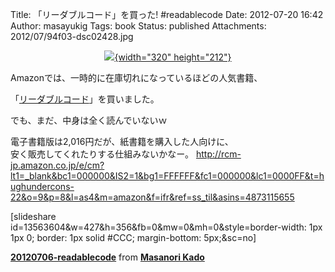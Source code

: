 Title: 「リーダブルコード」を買った! #readablecode
Date: 2012-07-20 16:42
Author: masayukig
Tags: book
Status: published
Attachments: 2012/07/94f03-dsc02428.jpg

<div class="separator" style="clear:both;text-align:center;">

[![](https://masayukig.files.wordpress.com/2012/07/94f03-dsc02428.jpg?w=300){width="320"
height="212"}](https://masayukig.files.wordpress.com/2012/07/94f03-dsc02428.jpg)

</div>

<div>

</div>

<div>

Amazonでは、一時的に在庫切れになっているほどの人気書籍、

</div>

<div>

「[リーダブルコード](http://www.oreilly.co.jp/books/9784873115658/)」を買いました。

</div>

<div>

</div>

<div>

でも、まだ、中身は全く読んでいないｗ

</div>

<div>

電子書籍版は2,016円だが、紙書籍を購入した人向けに、  
安く販売してくれたりする仕組みないかなー。
<http://rcm-jp.amazon.co.jp/e/cm?lt1=_blank&bc1=000000&IS2=1&bg1=FFFFFF&fc1=000000&lc1=0000FF&t=hughundercons-22&o=9&p=8&l=as4&m=amazon&f=ifr&ref=ss_til&asins=4873115655>

</div>

<div>

</div>

\[slideshare id=13563604&w=427&h=356&fb=0&mw=0&mh=0&style=border-width:
1px 1px 0; border: 1px solid \#CCC; margin-bottom: 5px;&sc=no\]

<div style="margin-bottom:5px;">

**[20120706-readablecode](http://www.slideshare.net/kdmsnr/20120706readablecode "20120706-readablecode")**
from **[Masanori Kado](http://www.slideshare.net/kdmsnr)**

</div>
